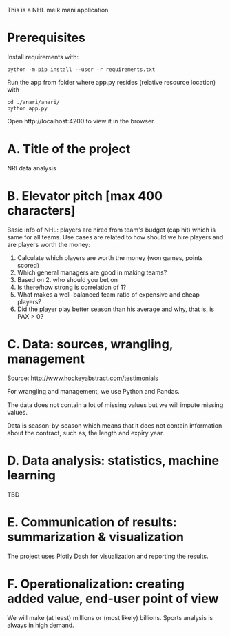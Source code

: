 This is a NHL meik mani application

# Prerequisites

Install requirements with:

```
python -m pip install --user -r requirements.txt
```

Run the app from folder where app.py resides (relative resource location) with

```
cd ./anari/anari/
python app.py
```

Open http://localhost:4200 to view it in the browser.

# A. Title of the project

NRI data analysis

# B. Elevator pitch [max 400 characters]

Basic info of NHL: players are hired from team's budget (cap hit) which is same for all teams. Use cases are related to how should we hire players and are players worth the money:

1. Calculate which players are worth the money (won games, points scored)
2. Which general managers are good in making teams?
3. Based on 2. who should you bet on
4. Is there/how strong is correlation of 1?
5. What makes a well-balanced team ratio of expensive and cheap players?
6. Did the player play better season than his average and why, that is, is PAX > 0?

# C. Data: sources, wrangling, management

Source: http://www.hockeyabstract.com/testimonials

For wrangling and management, we use Python and Pandas.

The data does not contain a lot of missing values but we will impute missing values.

Data is season-by-season which means that it does not contain information about the contract, such as, the length and expiry year.

# D. Data analysis: statistics, machine learning

TBD

# E. Communication of results: summarization & visualization

The project uses Plotly Dash for visualization and reporting the results.

# F. Operationalization: creating added value, end-user point of view

We will make (at least) millions or (most likely) billions. Sports analysis is always in high demand.
